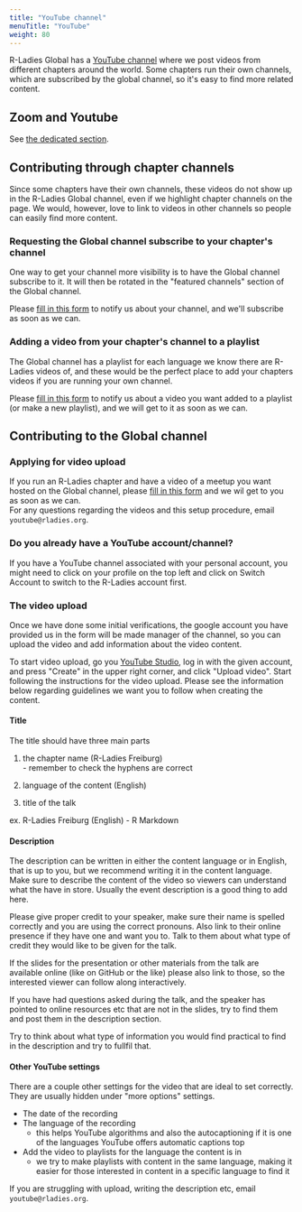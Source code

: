 ```yaml
---
title: "YouTube channel"
menuTitle: "YouTube"
weight: 80
---
```


R-Ladies Global has a [YouTube channel](https://www.YouTube.com/c/RLadiesGlobal) where we post videos from different chapters around the world. 
Some chapters run their own channels, which are subscribed by the global channel, so it's easy to find more related content. 

## Zoom and Youtube

See [the dedicated section](/organization/events/online/#zoom-and-youtube).

## Contributing through chapter channels
Since some chapters have their own channels, these videos do not show up in the R-Ladies Global channel, even if we highlight chapter channels on the page. 
We would, however, love to link to videos in other channels so people can easily find more content.

### Requesting the Global channel subscribe to your chapter's channel
One way to get your channel more visibility is to have the Global channel subscribe to it. 
It will then be rotated in the "featured channels" section of the Global channel.

Please [fill in this form](https://forms.gle/Fc5pjB1SDhLN1gvf8) to notify us about your channel, and we'll subscribe as soon as we can.

### Adding a video from your chapter's channel to a playlist
The Global channel has a playlist for each language we know there are R-Ladies videos of, and these would be the perfect place to add your chapters videos if you are running your own channel.

Please [fill in this form](https://forms.gle/Fc5pjB1SDhLN1gvf8) to notify us about a video you want added to a playlist (or make a new playlist), and we will get to it as soon as we can.

## Contributing to the Global channel
### Applying for video upload
If you run an R-Ladies chapter and have a video of a meetup you want hosted on the Global channel, please [fill in this form](https://forms.gle/Fc5pjB1SDhLN1gvf8) and we wil get to you as soon as we can.  
For any questions regarding the videos and this setup procedure, email `youtube@rladies.org`.

### Do you already have a YouTube account/channel?
If you have a YouTube channel associated with your personal account, you might need to click on your profile on the top left and click on Switch Account to switch to the R-Ladies account first.

### The video upload
Once we have done some initial verifications, the google account you have provided us in the form will be made manager of the channel, so you can upload the video and add information about the video content.

To start video upload, go you [YouTube Studio](https://studio.YouTube.com/channel/UCDgj5-mFohWZ5irWSFMFcng), log in with the given account, and press "Create" in the upper right corner, and click "Upload video". 
Start following the instructions for the video upload. 
Please see the information below regarding guidelines we want you to follow when creating the content.

#### Title
The title should have three main parts  

1. the chapter name (R-Ladies Freiburg)  
        - remember to check the hyphens are correct

2. language of the content (English)  

3. title of the talk

ex. R-Ladies Freiburg (English) - R Markdown 

#### Description
The description can be written in either the content language or in English, that is up to you, but we recommend writing it in the content language. 
Make sure to describe the content of the video so viewers can understand what the have in store. 
Usually the event description is a good thing to add here. 

Please give proper credit to your speaker, make sure their name is spelled correctly and you are using the correct pronouns. 
Also link to their online presence if they have one and want you to. 
Talk to them about what type of credit they would like to be given for the talk. 

If the slides for the presentation or other materials from the talk are available online (like on GitHub or the like) please also link to those, so the interested viewer can follow along interactively. 

If you have had questions asked during the talk, and the speaker has pointed to online resources etc that are not in the slides, try to find them and post them in the description section. 

Try to think about what type of information you would find practical to find in the description and try to fullfil that.

#### Other YouTube settings
There are a couple other settings for the video that are ideal to set correctly.
They are usually hidden under "more options" settings.

- The date of the recording  
- The language of the recording  
    - this helps YouTube algorithms and also the autocaptioning if it is one of the languages YouTube offers automatic captions top
- Add the video to playlists for the language the content is in  
    - we try to make playlists with content in the same language, making it easier for those interested in content in a specific language to find it  

If you are struggling with upload, writing the description etc,  email `youtube@rladies.org`.
